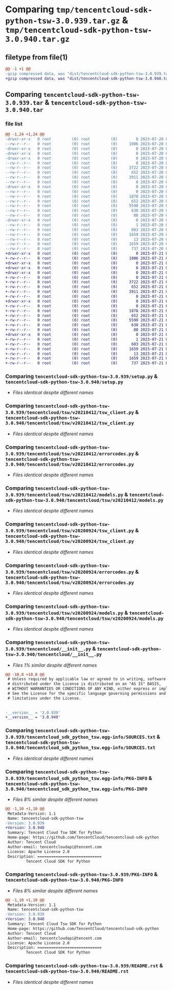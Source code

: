 # Comparing `tmp/tencentcloud-sdk-python-tsw-3.0.939.tar.gz` & `tmp/tencentcloud-sdk-python-tsw-3.0.940.tar.gz`

## filetype from file(1)

```diff
@@ -1 +1 @@
-gzip compressed data, was "dist/tencentcloud-sdk-python-tsw-3.0.939.tar", last modified: Thu Jul 20 00:36:50 2023, max compression
+gzip compressed data, was "dist/tencentcloud-sdk-python-tsw-3.0.940.tar", last modified: Fri Jul 21 00:55:12 2023, max compression
```

## Comparing `tencentcloud-sdk-python-tsw-3.0.939.tar` & `tencentcloud-sdk-python-tsw-3.0.940.tar`

### file list

```diff
@@ -1,24 +1,24 @@
-drwxr-xr-x   0 root         (0) root         (0)        0 2023-07-20 00:36:50.000000 tencentcloud-sdk-python-tsw-3.0.939/
--rw-r--r--   0 root         (0) root         (0)     1006 2023-07-20 00:36:50.000000 tencentcloud-sdk-python-tsw-3.0.939/setup.py
-drwxr-xr-x   0 root         (0) root         (0)        0 2023-07-20 00:36:50.000000 tencentcloud-sdk-python-tsw-3.0.939/tencentcloud/
-drwxr-xr-x   0 root         (0) root         (0)        0 2023-07-20 00:36:50.000000 tencentcloud-sdk-python-tsw-3.0.939/tencentcloud/tsw/
-drwxr-xr-x   0 root         (0) root         (0)        0 2023-07-20 00:36:50.000000 tencentcloud-sdk-python-tsw-3.0.939/tencentcloud/tsw/v20210412/
--rw-r--r--   0 root         (0) root         (0)        0 2023-07-20 00:36:50.000000 tencentcloud-sdk-python-tsw-3.0.939/tencentcloud/tsw/v20210412/__init__.py
--rw-r--r--   0 root         (0) root         (0)     3722 2023-07-20 00:36:50.000000 tencentcloud-sdk-python-tsw-3.0.939/tencentcloud/tsw/v20210412/tsw_client.py
--rw-r--r--   0 root         (0) root         (0)      652 2023-07-20 00:36:50.000000 tencentcloud-sdk-python-tsw-3.0.939/tencentcloud/tsw/v20210412/errorcodes.py
--rw-r--r--   0 root         (0) root         (0)     3911 2023-07-20 00:36:50.000000 tencentcloud-sdk-python-tsw-3.0.939/tencentcloud/tsw/v20210412/models.py
--rw-r--r--   0 root         (0) root         (0)        0 2023-07-20 00:36:50.000000 tencentcloud-sdk-python-tsw-3.0.939/tencentcloud/tsw/__init__.py
-drwxr-xr-x   0 root         (0) root         (0)        0 2023-07-20 00:36:50.000000 tencentcloud-sdk-python-tsw-3.0.939/tencentcloud/tsw/v20200924/
--rw-r--r--   0 root         (0) root         (0)        0 2023-07-20 00:36:50.000000 tencentcloud-sdk-python-tsw-3.0.939/tencentcloud/tsw/v20200924/__init__.py
--rw-r--r--   0 root         (0) root         (0)     1878 2023-07-20 00:36:50.000000 tencentcloud-sdk-python-tsw-3.0.939/tencentcloud/tsw/v20200924/tsw_client.py
--rw-r--r--   0 root         (0) root         (0)      652 2023-07-20 00:36:50.000000 tencentcloud-sdk-python-tsw-3.0.939/tencentcloud/tsw/v20200924/errorcodes.py
--rw-r--r--   0 root         (0) root         (0)     5590 2023-07-20 00:36:50.000000 tencentcloud-sdk-python-tsw-3.0.939/tencentcloud/tsw/v20200924/models.py
--rw-r--r--   0 root         (0) root         (0)      630 2023-07-20 00:36:50.000000 tencentcloud-sdk-python-tsw-3.0.939/tencentcloud/__init__.py
--rw-r--r--   0 root         (0) root         (0)       88 2023-07-20 00:36:50.000000 tencentcloud-sdk-python-tsw-3.0.939/setup.cfg
-drwxr-xr-x   0 root         (0) root         (0)        0 2023-07-20 00:36:50.000000 tencentcloud-sdk-python-tsw-3.0.939/tencentcloud_sdk_python_tsw.egg-info/
--rw-r--r--   0 root         (0) root         (0)        1 2023-07-20 00:36:50.000000 tencentcloud-sdk-python-tsw-3.0.939/tencentcloud_sdk_python_tsw.egg-info/dependency_links.txt
--rw-r--r--   0 root         (0) root         (0)      603 2023-07-20 00:36:50.000000 tencentcloud-sdk-python-tsw-3.0.939/tencentcloud_sdk_python_tsw.egg-info/SOURCES.txt
--rw-r--r--   0 root         (0) root         (0)     1659 2023-07-20 00:36:50.000000 tencentcloud-sdk-python-tsw-3.0.939/tencentcloud_sdk_python_tsw.egg-info/PKG-INFO
--rw-r--r--   0 root         (0) root         (0)       13 2023-07-20 00:36:50.000000 tencentcloud-sdk-python-tsw-3.0.939/tencentcloud_sdk_python_tsw.egg-info/top_level.txt
--rw-r--r--   0 root         (0) root         (0)     1659 2023-07-20 00:36:50.000000 tencentcloud-sdk-python-tsw-3.0.939/PKG-INFO
--rw-r--r--   0 root         (0) root         (0)      737 2023-07-20 00:36:50.000000 tencentcloud-sdk-python-tsw-3.0.939/README.rst
+drwxr-xr-x   0 root         (0) root         (0)        0 2023-07-21 00:55:12.000000 tencentcloud-sdk-python-tsw-3.0.940/
+-rw-r--r--   0 root         (0) root         (0)     1006 2023-07-21 00:55:12.000000 tencentcloud-sdk-python-tsw-3.0.940/setup.py
+drwxr-xr-x   0 root         (0) root         (0)        0 2023-07-21 00:55:12.000000 tencentcloud-sdk-python-tsw-3.0.940/tencentcloud/
+drwxr-xr-x   0 root         (0) root         (0)        0 2023-07-21 00:55:12.000000 tencentcloud-sdk-python-tsw-3.0.940/tencentcloud/tsw/
+drwxr-xr-x   0 root         (0) root         (0)        0 2023-07-21 00:55:12.000000 tencentcloud-sdk-python-tsw-3.0.940/tencentcloud/tsw/v20210412/
+-rw-r--r--   0 root         (0) root         (0)        0 2023-07-21 00:55:12.000000 tencentcloud-sdk-python-tsw-3.0.940/tencentcloud/tsw/v20210412/__init__.py
+-rw-r--r--   0 root         (0) root         (0)     3722 2023-07-21 00:55:12.000000 tencentcloud-sdk-python-tsw-3.0.940/tencentcloud/tsw/v20210412/tsw_client.py
+-rw-r--r--   0 root         (0) root         (0)      652 2023-07-21 00:55:12.000000 tencentcloud-sdk-python-tsw-3.0.940/tencentcloud/tsw/v20210412/errorcodes.py
+-rw-r--r--   0 root         (0) root         (0)     3911 2023-07-21 00:55:12.000000 tencentcloud-sdk-python-tsw-3.0.940/tencentcloud/tsw/v20210412/models.py
+-rw-r--r--   0 root         (0) root         (0)        0 2023-07-21 00:55:12.000000 tencentcloud-sdk-python-tsw-3.0.940/tencentcloud/tsw/__init__.py
+drwxr-xr-x   0 root         (0) root         (0)        0 2023-07-21 00:55:12.000000 tencentcloud-sdk-python-tsw-3.0.940/tencentcloud/tsw/v20200924/
+-rw-r--r--   0 root         (0) root         (0)        0 2023-07-21 00:55:12.000000 tencentcloud-sdk-python-tsw-3.0.940/tencentcloud/tsw/v20200924/__init__.py
+-rw-r--r--   0 root         (0) root         (0)     1878 2023-07-21 00:55:12.000000 tencentcloud-sdk-python-tsw-3.0.940/tencentcloud/tsw/v20200924/tsw_client.py
+-rw-r--r--   0 root         (0) root         (0)      652 2023-07-21 00:55:12.000000 tencentcloud-sdk-python-tsw-3.0.940/tencentcloud/tsw/v20200924/errorcodes.py
+-rw-r--r--   0 root         (0) root         (0)     5590 2023-07-21 00:55:12.000000 tencentcloud-sdk-python-tsw-3.0.940/tencentcloud/tsw/v20200924/models.py
+-rw-r--r--   0 root         (0) root         (0)      630 2023-07-21 00:55:12.000000 tencentcloud-sdk-python-tsw-3.0.940/tencentcloud/__init__.py
+-rw-r--r--   0 root         (0) root         (0)       88 2023-07-21 00:55:12.000000 tencentcloud-sdk-python-tsw-3.0.940/setup.cfg
+drwxr-xr-x   0 root         (0) root         (0)        0 2023-07-21 00:55:12.000000 tencentcloud-sdk-python-tsw-3.0.940/tencentcloud_sdk_python_tsw.egg-info/
+-rw-r--r--   0 root         (0) root         (0)        1 2023-07-21 00:55:12.000000 tencentcloud-sdk-python-tsw-3.0.940/tencentcloud_sdk_python_tsw.egg-info/dependency_links.txt
+-rw-r--r--   0 root         (0) root         (0)      603 2023-07-21 00:55:12.000000 tencentcloud-sdk-python-tsw-3.0.940/tencentcloud_sdk_python_tsw.egg-info/SOURCES.txt
+-rw-r--r--   0 root         (0) root         (0)     1659 2023-07-21 00:55:12.000000 tencentcloud-sdk-python-tsw-3.0.940/tencentcloud_sdk_python_tsw.egg-info/PKG-INFO
+-rw-r--r--   0 root         (0) root         (0)       13 2023-07-21 00:55:12.000000 tencentcloud-sdk-python-tsw-3.0.940/tencentcloud_sdk_python_tsw.egg-info/top_level.txt
+-rw-r--r--   0 root         (0) root         (0)     1659 2023-07-21 00:55:12.000000 tencentcloud-sdk-python-tsw-3.0.940/PKG-INFO
+-rw-r--r--   0 root         (0) root         (0)      737 2023-07-21 00:55:12.000000 tencentcloud-sdk-python-tsw-3.0.940/README.rst
```

### Comparing `tencentcloud-sdk-python-tsw-3.0.939/setup.py` & `tencentcloud-sdk-python-tsw-3.0.940/setup.py`

 * *Files identical despite different names*

### Comparing `tencentcloud-sdk-python-tsw-3.0.939/tencentcloud/tsw/v20210412/tsw_client.py` & `tencentcloud-sdk-python-tsw-3.0.940/tencentcloud/tsw/v20210412/tsw_client.py`

 * *Files identical despite different names*

### Comparing `tencentcloud-sdk-python-tsw-3.0.939/tencentcloud/tsw/v20210412/errorcodes.py` & `tencentcloud-sdk-python-tsw-3.0.940/tencentcloud/tsw/v20210412/errorcodes.py`

 * *Files identical despite different names*

### Comparing `tencentcloud-sdk-python-tsw-3.0.939/tencentcloud/tsw/v20210412/models.py` & `tencentcloud-sdk-python-tsw-3.0.940/tencentcloud/tsw/v20210412/models.py`

 * *Files identical despite different names*

### Comparing `tencentcloud-sdk-python-tsw-3.0.939/tencentcloud/tsw/v20200924/tsw_client.py` & `tencentcloud-sdk-python-tsw-3.0.940/tencentcloud/tsw/v20200924/tsw_client.py`

 * *Files identical despite different names*

### Comparing `tencentcloud-sdk-python-tsw-3.0.939/tencentcloud/tsw/v20200924/errorcodes.py` & `tencentcloud-sdk-python-tsw-3.0.940/tencentcloud/tsw/v20200924/errorcodes.py`

 * *Files identical despite different names*

### Comparing `tencentcloud-sdk-python-tsw-3.0.939/tencentcloud/tsw/v20200924/models.py` & `tencentcloud-sdk-python-tsw-3.0.940/tencentcloud/tsw/v20200924/models.py`

 * *Files identical despite different names*

### Comparing `tencentcloud-sdk-python-tsw-3.0.939/tencentcloud/__init__.py` & `tencentcloud-sdk-python-tsw-3.0.940/tencentcloud/__init__.py`

 * *Files 1% similar despite different names*

```diff
@@ -10,8 +10,8 @@
 # Unless required by applicable law or agreed to in writing, software
 # distributed under the License is distributed on an "AS IS" BASIS,
 # WITHOUT WARRANTIES OR CONDITIONS OF ANY KIND, either express or implied.
 # See the License for the specific language governing permissions and
 # limitations under the License.
 
 
-__version__ = '3.0.939'
+__version__ = '3.0.940'
```

### Comparing `tencentcloud-sdk-python-tsw-3.0.939/tencentcloud_sdk_python_tsw.egg-info/SOURCES.txt` & `tencentcloud-sdk-python-tsw-3.0.940/tencentcloud_sdk_python_tsw.egg-info/SOURCES.txt`

 * *Files identical despite different names*

### Comparing `tencentcloud-sdk-python-tsw-3.0.939/tencentcloud_sdk_python_tsw.egg-info/PKG-INFO` & `tencentcloud-sdk-python-tsw-3.0.940/tencentcloud_sdk_python_tsw.egg-info/PKG-INFO`

 * *Files 8% similar despite different names*

```diff
@@ -1,10 +1,10 @@
 Metadata-Version: 1.1
 Name: tencentcloud-sdk-python-tsw
-Version: 3.0.939
+Version: 3.0.940
 Summary: Tencent Cloud Tsw SDK for Python
 Home-page: https://github.com/TencentCloud/tencentcloud-sdk-python
 Author: Tencent Cloud
 Author-email: tencentcloudapi@tencent.com
 License: Apache License 2.0
 Description: ============================
         Tencent Cloud SDK for Python
```

### Comparing `tencentcloud-sdk-python-tsw-3.0.939/PKG-INFO` & `tencentcloud-sdk-python-tsw-3.0.940/PKG-INFO`

 * *Files 8% similar despite different names*

```diff
@@ -1,10 +1,10 @@
 Metadata-Version: 1.1
 Name: tencentcloud-sdk-python-tsw
-Version: 3.0.939
+Version: 3.0.940
 Summary: Tencent Cloud Tsw SDK for Python
 Home-page: https://github.com/TencentCloud/tencentcloud-sdk-python
 Author: Tencent Cloud
 Author-email: tencentcloudapi@tencent.com
 License: Apache License 2.0
 Description: ============================
         Tencent Cloud SDK for Python
```

### Comparing `tencentcloud-sdk-python-tsw-3.0.939/README.rst` & `tencentcloud-sdk-python-tsw-3.0.940/README.rst`

 * *Files identical despite different names*

